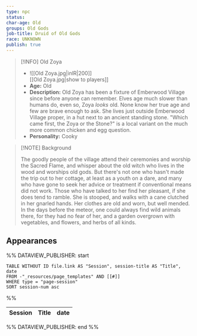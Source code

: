 ```yaml
---
type: npc
status: 
char-age: Old
groups: Old Gods
job-title: Druid of Old Gods
race: UNKNOWN
publish: true
---
```


>[!INFO] Old Zoya
>- ![[Old Zoya.jpg|inlR|200]]
<br/> [[Old Zoya.jpg|show to players]]
>- **Age:** Old
> - **Description:** Old Zoya has been a fixture of Emberwood Village since before anyone can remember. Elves age much slower than humans do, even so, Zoya _looks_ old. None know her true age and few are brave enough to ask. She lives just outside Emberwood Village proper, in a hut next to an ancient standing stone. "Which came first, the Zoya or the Stone?" is a local variant on the much more common chicken and egg question.
> - **Personality:** Cooky
 
 >[!NOTE] Background
 >
 >The goodly people of the village attend their ceremonies and worship the Sacred Flame, and whisper about the old witch who lives in the wood and worships old gods. But there's not one who hasn't made the trip out to her cottage, at least as a youth on a dare, and many who have gone to seek her advice or treatment if conventional means did not work. Those who have talked to her find her pleasant, if she does tend to ramble. She is stooped, and walks with a cane clutched in her gnarled hands. Her clothes are old and worn, but well mended. In the days before the meteor, one could always find wild animals there, for they had no fear of her, and a garden overgrown with vegetables, and flowers, and herbs of all kinds.
 
## Appearances

%% DATAVIEW_PUBLISHER: start
```dataview
TABLE WITHOUT ID file.link AS "Session", session-title AS "Title", date
FROM -"_resources/page_templates" AND [[#]]
WHERE type = "page-session"
SORT session-num asc
```
%%

| Session | Title | date |
| ------- | ----- | ---- |

%% DATAVIEW_PUBLISHER: end %%